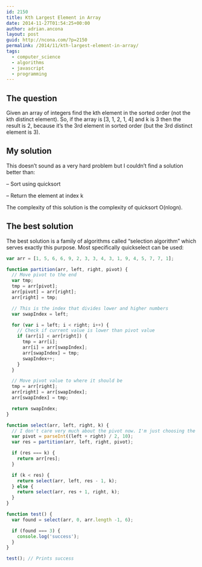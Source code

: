 ```yaml
---
id: 2150
title: Kth Largest Element in Array
date: 2014-11-27T01:54:25+00:00
author: adrian.ancona
layout: post
guid: http://ncona.com/?p=2150
permalink: /2014/11/kth-largest-element-in-array/
tags:
  - computer_science
  - algorithms
  - javascript
  - programming
---
```

## The question

Given an array of integers find the kth element in the sorted order (not the kth distinct element). So, if the array is [3, 1, 2, 1, 4] and k is 3 then the result is 2, because it’s the 3rd element in sorted order (but the 3rd distinct element is 3).

## My solution

This doesn&#8217;t sound as a very hard problem but I couldn&#8217;t find a solution better than:

&#8211; Sort using quicksort
  
&#8211; Return the element at index k

The complexity of this solution is the complexity of quicksort O(nlogn).

<!--more-->

## The best solution

The best solution is a family of algorithms called &#8220;selection algorithm&#8221; which serves exactly this purpose. Most specifically quickselect can be used:

```js
var arr = [1, 5, 6, 6, 9, 2, 3, 3, 4, 3, 1, 9, 4, 5, 7, 7, 1];

function partition(arr, left, right, pivot) {
  // Move pivot to the end
  var tmp;
  tmp = arr[pivot];
  arr[pivot] = arr[right];
  arr[right] = tmp;

  // This is the index that divides lower and higher numbers
  var swapIndex = left;

  for (var i = left; i < right; i++) {
    // Check if current value is lower than pivot value
    if (arr[i] < arr[right]) {
      tmp = arr[i];
      arr[i] = arr[swapIndex];
      arr[swapIndex] = tmp;
      swapIndex++;
    }
  }

  // Move pivot value to where it should be
  tmp = arr[right];
  arr[right] = arr[swapIndex];
  arr[swapIndex] = tmp;

  return swapIndex;
}

function select(arr, left, right, k) {
  // I don't care very much about the pivot now. I'm just choosing the middle.
  var pivot = parseInt((left + right) / 2, 10);
  var res = partition(arr, left, right, pivot);

  if (res === k) {
    return arr[res];
  }

  if (k < res) {
    return select(arr, left, res - 1, k);
  } else {
    return select(arr, res + 1, right, k);
  }
}

function test() {
  var found = select(arr, 0, arr.length -1, 6);

  if (found === 3) {
    console.log('success');
  }
}

test(); // Prints success
```
